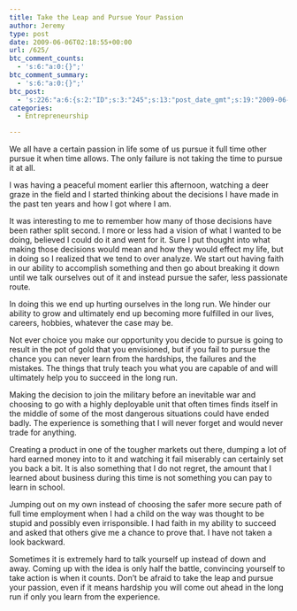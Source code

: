 ```yaml
---
title: Take the Leap and Pursue Your Passion
author: Jeremy
type: post
date: 2009-06-06T02:18:55+00:00
url: /625/
btc_comment_counts:
  - 's:6:"a:0:{}";'
btc_comment_summary:
  - 's:6:"a:0:{}";'
btc_post:
  - 's:226:"a:6:{s:2:"ID";s:3:"245";s:13:"post_date_gmt";s:19:"2009-06-06 02:18:55";s:23:"initial_import_date_gmt";s:19:"2009-06-06 02:25:10";s:20:"last_import_date_gmt";s:19:"0000-00-00 00:00:00";s:4:"hits";s:1:"0";s:6:"misses";s:1:"0";}";'
categories:
  - Entrepreneurship

---
```

We all have a certain passion in life some of us pursue it full time other pursue it when time allows. The only failure is not taking the time to pursue it at all.

I was having a peaceful moment earlier this afternoon, watching a deer graze in the field and I started thinking about the decisions I have made in the past ten years and how I got where I am.

It was interesting to me to remember how many of those decisions have been rather split second. I more or less had a vision of what I wanted to be doing, believed I could do it and went for it. Sure I put thought into what making those decisions would mean and how they would effect my life, but in doing so I realized that we tend to over analyze. We start out having faith in our ability to accomplish something and then go about breaking it down until we talk ourselves out of it and instead pursue the safer, less passionate route.

In doing this we end up hurting ourselves in the long run. We hinder our ability to grow and ultimately end up becoming more fulfilled in our lives, careers, hobbies, whatever the case may be.

Not ever choice you make our opportunity you decide to pursue is going to result in the pot of gold that you envisioned, but if you fail to pursue the chance you can never learn from the hardships, the failures and the mistakes. The things that truly teach you what you are capable of and will ultimately help you to succeed in the long run.

Making the decision to join the military before an inevitable war and choosing to go with a highly deployable unit that often times finds itself in the middle of some of the most dangerous situations could have ended badly. The experience is something that I will never forget and would never trade for anything.

Creating a product in one of the tougher markets out there, dumping a lot of hard earned money into to it and watching it fail miserably can certainly set you back a bit. It is also something that I do not regret, the amount that I learned about business during this time is not something you can pay to learn in school.

Jumping out on my own instead of choosing the safer more secure path of full time employment when I had a child on the way was thought to be stupid and possibly even irrisponsible. I had faith in my ability to succeed and asked that others give me a chance to prove that. I have not taken a look backward.

Sometimes it is extremely hard to talk yourself up instead of down and away. Coming up with the idea is only half the battle, convincing yourself to take action is when it counts. Don&#8217;t be afraid to take the leap and pursue your passion, even if it means hardship you will come out ahead in the long run if only you learn from the experience.